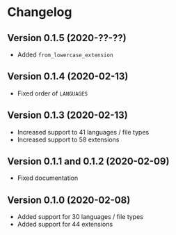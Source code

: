 # Changelog

## Version 0.1.5 (2020-??-??)

- Added `from_lowercase_extension`

## Version 0.1.4 (2020-02-13)

- Fixed order of `LANGUAGES`

## Version 0.1.3 (2020-02-13)

- Increased support to 41 languages / file types
- Increased support to 58 extensions

## Version 0.1.1 and 0.1.2 (2020-02-09)

- Fixed documentation

## Version 0.1.0 (2020-02-08)

- Added support for 30 languages / file types
- Added support for 44 extensions
